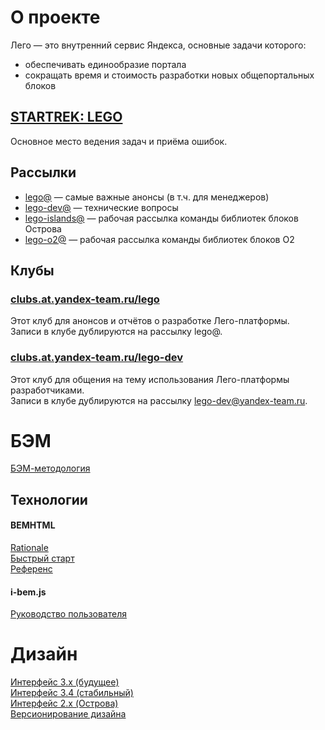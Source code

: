 # О проекте

Лего — это внутренний сервис Яндекса, основные задачи которого:
* обеспечивать единообразие портала
* сокращать время и стоимость разработки новых общепортальных блоков

## [STARTREK: LEGO](http://st.yandex-team.ru/romochka)
Основное место ведения задач и приёма ошибок.

## Рассылки
* [lego@](mailto:lego@yandex-team.ru) — самые важные анонсы (в т.ч. для менеджеров)
* [lego-dev@](mailto:lego-dev@yandex-team.ru) — технические вопросы
* [lego-islands@](mailto:lego-islands@yandex-team.ru) — рабочая рассылка команды библиотек блоков Острова
* [lego-o2@](mailto:lego-o2@yandex-team.ru) — рабочая рассылка команды библиотек блоков О2

## Клубы
### [clubs.at.yandex-team.ru/lego](http://clubs.at.yandex-team.ru/lego/)
Этот клуб для анонсов и отчётов о разработке Лего-платформы.  
Записи в клубе дублируются на рассылку lego@.

### [clubs.at.yandex-team.ru/lego-dev](http://clubs.at.yandex-team.ru/lego-dev/)
Этот клуб для общения на тему использования Лего-платформы разработчиками.  
Записи в клубе дублируются на рассылку lego-dev@yandex-team.ru.

# БЭМ
[БЭМ-методология](http://ru.bem.info/method/)

## Технологии

#### BEMHTML
[Rationale](http://ru.bem.info/libs/bem-core/1.0.0/rationale/)  
[Быстрый старт](http://ru.bem.info/libs/bem-core/1.0.0/intro/)  
[Референс](http://ru.bem.info/libs/bem-core/1.0.0/reference/)

#### i-bem.js
[Руководство пользователя](http://ru.bem.info/libs/bem-core/1.1.0/i-bem-js/)


# Дизайн

[Интерфейс 3.x (будущее)](http://guide.yandex-team.ru/)  
[Интерфейс 3.4 (стабильный)](http://guide-3-4.kovchiy.isam.yandex.ru/pages/home.xml)  
[Интерфейс 2.x (Острова)](http://islands.yandex-team.ru/)  
[Версионирование дизайна](kovchiy.at.yandex-team.ru/2728)
